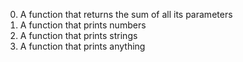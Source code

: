 0. A function that returns the sum of all its parameters
1. A function that prints numbers
2. A function that prints strings
3. A function that prints anything
